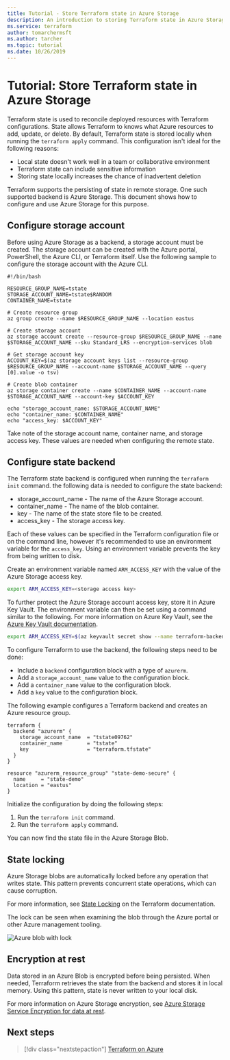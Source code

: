 ```yaml
---
title: Tutorial - Store Terraform state in Azure Storage
description: An introduction to storing Terraform state in Azure Storage.
ms.service: terraform
author: tomarchermsft
ms.author: tarcher
ms.topic: tutorial
ms.date: 10/26/2019
---
```


# Tutorial: Store Terraform state in Azure Storage

Terraform state is used to reconcile deployed resources with Terraform configurations. State allows Terraform to knows what Azure resources to add, update, or delete. By default, Terraform state is stored locally when running the `terraform apply` command. This configuration isn't ideal for the following reasons:

- Local state doesn't work well in a team or collaborative environment
- Terraform state can include sensitive information
- Storing state locally increases the chance of inadvertent deletion

Terraform supports the persisting of state in remote storage. One such supported backend is Azure Storage. This document shows how to configure and use Azure Storage for this purpose.

## Configure storage account

Before using Azure Storage as a backend, a storage account must be created. The storage account can be created with the Azure portal, PowerShell, the Azure CLI, or Terraform itself. Use the following sample to configure the storage account with the Azure CLI.

```azurecli
#!/bin/bash

RESOURCE_GROUP_NAME=tstate
STORAGE_ACCOUNT_NAME=tstate$RANDOM
CONTAINER_NAME=tstate

# Create resource group
az group create --name $RESOURCE_GROUP_NAME --location eastus

# Create storage account
az storage account create --resource-group $RESOURCE_GROUP_NAME --name $STORAGE_ACCOUNT_NAME --sku Standard_LRS --encryption-services blob

# Get storage account key
ACCOUNT_KEY=$(az storage account keys list --resource-group $RESOURCE_GROUP_NAME --account-name $STORAGE_ACCOUNT_NAME --query [0].value -o tsv)

# Create blob container
az storage container create --name $CONTAINER_NAME --account-name $STORAGE_ACCOUNT_NAME --account-key $ACCOUNT_KEY

echo "storage_account_name: $STORAGE_ACCOUNT_NAME"
echo "container_name: $CONTAINER_NAME"
echo "access_key: $ACCOUNT_KEY"
```

Take note of the storage account name, container name, and storage access key. These values are needed when configuring the remote state.

## Configure state backend

The Terraform state backend is configured when running the `terraform init` command. the following data is needed to configure the state backend:

- storage_account_name - The name of the Azure Storage account.
- container_name - The name of the blob container.
- key - The name of the state store file to be created.
- access_key - The storage access key.

Each of these values can be specified in the Terraform configuration file or on the command line, however it's recommended to use an environment variable for the `access_key`. Using an environment variable prevents the key from being written to disk.

Create an environment variable named `ARM_ACCESS_KEY` with the value of the Azure Storage access key.

```bash
export ARM_ACCESS_KEY=<storage access key>
```

To further protect the Azure Storage account access key, store it in Azure Key Vault. The environment variable can then be set using a command similar to the following. For more information on Azure Key Vault, see the [Azure Key Vault documentation](../key-vault/quick-create-cli.md).

```bash
export ARM_ACCESS_KEY=$(az keyvault secret show --name terraform-backend-key --vault-name myKeyVault --query value -o tsv)
```

To configure Terraform to use the backend, the following steps need to be done:
- Include a `backend` configuration block with a type of `azurerm`.
- Add a `storage_account_name` value to the configuration block.
- Add a `container_name` value to the configuration block.
- Add a `key` value to the configuration block.

The following example configures a Terraform backend and creates an Azure resource group.

```hcl
terraform {
  backend "azurerm" {
    storage_account_name  = "tstate09762"
    container_name        = "tstate"
    key                   = "terraform.tfstate"
  }
}

resource "azurerm_resource_group" "state-demo-secure" {
  name     = "state-demo"
  location = "eastus"
}
```

Initialize the configuration by doing the following steps:

1. Run the `terraform init` command.
1. Run the `terraform apply` command.

You can now find the state file in the Azure Storage Blob.

## State locking

Azure Storage blobs are automatically locked before any operation that writes state. This pattern prevents concurrent state operations, which can cause corruption. 

For more information, see [State Locking](https://www.terraform.io/docs/state/locking.html) on the Terraform documentation.

The lock can be seen when examining the blob through the Azure portal or other Azure management tooling.

![Azure blob with lock](media/terraform-backend/lock.png)

## Encryption at rest

Data stored in an Azure Blob is encrypted before being persisted. When needed, Terraform retrieves the state from the backend and stores it in local memory. Using this pattern, state is never written to your local disk.

For more information on Azure Storage encryption, see [Azure Storage Service Encryption for data at rest](../storage/common/storage-service-encryption.md).

## Next steps

> [!div class="nextstepaction"] 
> [Terraform on Azure](/azure/ansible/)
